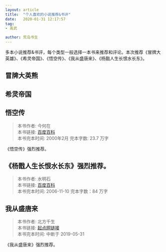 ```yaml
---
layout: article
title:  "个人喜欢的小说推荐&书评"
date:   2020-01-31 12:17:57
tag:
- 高武

author: 荒岛书生
---
```

 
多本小说推荐&书评，每个类型一般选择一本书来推荐和评论。本次推荐《冒牌大英雄》、《希灵帝国》、《悟空传》、《我从盛唐来》、《杨戬人生长恨水长东》。
<!---more--->


## 冒牌大英熊


## 希灵帝国





## 悟空传

> 本书作者:  今何在  
> 本书链接:  [百度百科](https://baike.baidu.com/item/%E6%82%9F%E7%A9%BA%E4%BC%A0/30167)  
> 本书完本时间: 2000年2月
> 完本字数: 23.7 万字

《悟空传》强烈推荐。


## 《杨戬人生长恨水长东》强烈推荐。

> 本书作者:  水明石  
> 本书链接:  [百度百科](hhttps://baike.baidu.com/item/%E4%BA%BA%E7%94%9F%E9%95%BF%E6%81%A8%E6%B0%B4%E9%95%BF%E4%B8%9C)  
> 本书完本时间: 2006-11-10
> 完本字数：84 万字


## 我从盛唐来

> 本书作者:  北方千生  
> 本书链接:  [起点网链接](https://book.qidian.com/)  
> 本书完本时间: 中断于 2019-05-31

《我从盛唐来》强烈推荐。

